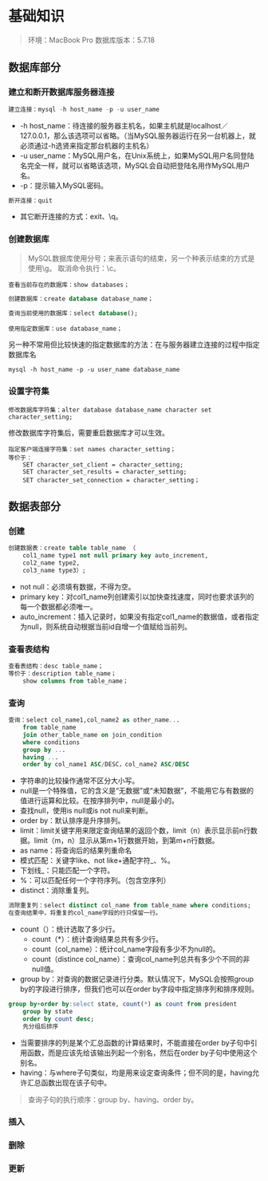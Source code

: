 # 基础知识

> 环境：MacBook Pro
> 数据库版本：5.7.18



## 数据库部分

### 建立和断开数据库服务器连接
```sql
建立连接：mysql -h host_name -p -u user_name
```
- -h host_name：待连接的服务器主机名，如果主机就是localhost／127.0.0.1，那么该选项可以省略。（当MySQL服务器运行在另一台机器上，就必须通过-h选贤来指定那台机器的主机名）
- -u user_name：MySQL用户名，在Unix系统上，如果MySQL用户名同登陆名完全一样，就可以省略该选项，MySQL会自动把登陆名用作MySQL用户名。
- -p：提示输入MySQL密码。
```sql
断开连接：quit
```
- 其它断开连接的方式：exit、\q。


### 创建数据库

> MySQL数据库使用分号；来表示语句的结束，另一个种表示结束的方式是使用\g。
> 取消命令执行：\c。

```
查看当前存在的数据库：show databases；
```
```sql
创建数据库：create database database_name；
```
```sql
查询当前使用的数据库：select database();
```
```
使用指定数据库：use database_name；
```
另一种不常用但比较快速的指定数据库的方法：在与服务器建立连接的过程中指定数据库名
```
mysql -h host_name -p -u user_name database_name
```


### 设置字符集

```
修改数据库字符集：alter database database_name character set character_setting;
```
修改数据库字符集后，需要重启数据库才可以生效。
```
指定客户端连接字符集：set names character_setting；
等价于：
    SET character_set_client = character_setting;
	SET character_set_results = character_setting;
	SET character_set_connection = character_setting；
```


## 数据表部分

### 创建
```sql
创建数据表：create table table_name （
	col1_name type1 not null primary key auto_increment,
	col2_name type2,
	col3_name type3）;
```
- not null：必须填有数据，不得为空。
- primary key：对col1_name列创建索引以加快查找速度，同时也要求该列的每一个数据都必须唯一。
- auto_increment：插入记录时，如果没有指定col1_name的数据值，或者指定为null，则系统自动根据当前id自增一个值赋给当前列。


### 查看表结构

```sql
查看表结构：desc table_name；
等价于：description table_name；
	show columns from table_name；
```
### 查询
```sql
查询：select col_name1,col_name2 as other_name...
	from table_name
	join other_table_name on join_condition
	where conditions
	group by ...
	having ...
	order by col_name1 ASC/DESC，col_name2 ASC/DESC      
```
- 字符串的比较操作通常不区分大小写。
- null是一个特殊值，它的含义是“无数据”或“未知数据”，不能用它与有数据的值进行运算和比较。在按序排列中，null是最小的。
- 查找null，使用is null或is not null来判断。 
- order by：默认排序是升序排列。
- limit：limit关键字用来限定查询结果的返回个数，limit（n）表示显示前n行数据。limit（m，n）显示从第m+1行数据开始，到第m+n行数据。
- as name：将查询后的结果列重命名
- 模式匹配：关键字like、not like+通配字符_、%。
- 下划线_：只能匹配一个字符。
- %：可以匹配任何一个字符序列。（包含空序列）
- distinct：消除重复列。
```sql
消除重复列：select distinct col_name from table_name where conditions;
在查询结果中，将重复的col_name字段的行只保留一行。
```
- count（）：统计选取了多少行。
  - count（*）：统计查询结果总共有多少行。
  - count（col_name）：统计col_name字段有多少不为null的。
  - count（distince col_name）：查询col_name列总共有多少个不同的非null值。
- group by：对查询的数据记录进行分类。默认情况下，MySQL会按照group by的字段进行排序，但我们也可以在order by字段中指定排序列和排序规则。
```sql
group by+order by:select state, count(*) as count from president
	group by state
	order by count desc;
	先分组后排序
```
- 当需要排序的列是某个汇总函数的计算结果时，不能直接在order by子句中引用函数，而是应该先给该输出列起一个别名，然后在order by子句中使用这个别名。
- having：与where子句类似，均是用来设定查询条件；但不同的是，having允许汇总函数出现在该子句中。

> 查询子句的执行顺序：group by、having、order by。           



### 插入

### 删除

### 更新